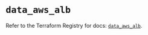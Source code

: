 # `data_aws_alb`

Refer to the Terraform Registry for docs: [`data_aws_alb`](https://registry.terraform.io/providers/hashicorp/aws/5.100.0/docs/data-sources/alb).
